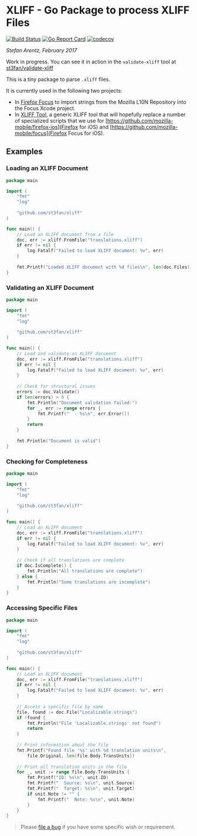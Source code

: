 # XLIFF - Go Package to process XLIFF Files

[![Build Status](https://travis-ci.org/st3fan/xliff.svg?branch=master)](https://travis-ci.org/st3fan/xliff) [![Go Report Card](https://goreportcard.com/badge/github.com/st3fan/xliff)](https://goreportcard.com/report/github.com/st3fan/xliff) [![codecov](https://codecov.io/gh/st3fan/xliff/branch/master/graph/badge.svg)](https://codecov.io/gh/st3fan/xliff)


*Stefan Arentz, February 2017*

Work in progress. You can see it in action in the `validate-xliff` tool at [st3fan/validate-xliff](https://github.com/st3fan/validate-xliff)

This is a tiny package to parse `.xliff` files.

It is currently used in the following two projects:

* In [Firefox Focus](https://github.com/mozilla-mobile/focus) to import strings from the Mozilla L10N Repository into the Focus Xcode project.
* In [XLIFF Tool](https://github.com/st3fan/xlifftool), a generic XLIFF tool that will hopefully replace a number of specialized scripts that we use for [https://github.com/mozilla-mobile/firefox-ios](Firefox for iOS) and [https://github.com/mozilla-mobile/focus](Firefox Focus for iOS).

## Examples

### Loading an XLIFF Document

```go
package main

import (
    "fmt"
    "log"
    
    "github.com/st3fan/xliff"
)

func main() {
    // Load an XLIFF document from a file
    doc, err := xliff.FromFile("translations.xliff")
    if err != nil {
        log.Fatalf("Failed to load XLIFF document: %v", err)
    }
    
    fmt.Printf("Loaded XLIFF document with %d files\n", len(doc.Files))
}
```

### Validating an XLIFF Document

```go
package main

import (
    "fmt"
    "log"
    
    "github.com/st3fan/xliff"
)

func main() {
    // Load and validate an XLIFF document
    doc, err := xliff.FromFile("translations.xliff")
    if err != nil {
        log.Fatalf("Failed to load XLIFF document: %v", err)
    }
    
    // Check for structural issues
    errors := doc.Validate()
    if len(errors) > 0 {
        fmt.Println("Document validation failed:")
        for _, err := range errors {
            fmt.Printf("  - %s\n", err.Error())
        }
        return
    }
    
    fmt.Println("Document is valid")
}
```

### Checking for Completeness

```go
package main

import (
    "fmt"
    "log"
    
    "github.com/st3fan/xliff"
)

func main() {
    // Load an XLIFF document
    doc, err := xliff.FromFile("translations.xliff")
    if err != nil {
        log.Fatalf("Failed to load XLIFF document: %v", err)
    }
    
    // Check if all translations are complete
    if doc.IsComplete() {
        fmt.Println("All translations are complete")
    } else {
        fmt.Println("Some translations are incomplete")
    }
}
```

### Accessing Specific Files

```go
package main

import (
    "fmt"
    "log"
    
    "github.com/st3fan/xliff"
)

func main() {
    // Load an XLIFF document
    doc, err := xliff.FromFile("translations.xliff")
    if err != nil {
        log.Fatalf("Failed to load XLIFF document: %v", err)
    }
    
    // Access a specific file by name
    file, found := doc.File("Localizable.strings")
    if !found {
        fmt.Println("File 'Localizable.strings' not found")
        return
    }
    
    // Print information about the file
    fmt.Printf("Found file '%s' with %d translation units\n", 
        file.Original, len(file.Body.TransUnits))
    
    // Print all translation units in the file
    for _, unit := range file.Body.TransUnits {
        fmt.Printf("ID: %s\n", unit.ID)
        fmt.Printf("  Source: %s\n", unit.Source)
        fmt.Printf("  Target: %s\n", unit.Target)
        if unit.Note != "" {
            fmt.Printf("  Note: %s\n", unit.Note)
        }
    }
}
```

> Please [file a bug](https://github.com/st3fan/xliff/issues/new) if you have some specific wish or requirement.

